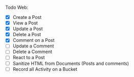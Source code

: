 Todo Web:

- [x] Create a Post
- [x] View a Post
- [x] Update a Post
- [x] Delete a Post
- [x] Comment on a Post
- [ ] Update a Comment
- [ ] Delete a Comment
- [ ] React to a Post
- [ ] Sanitize HTML from Documents (Posts and comments)
- [ ] Record all Activity on a Bucket
